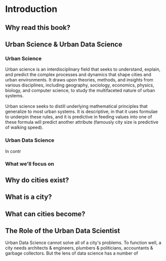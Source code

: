 # Introduction

## Why read this book?


## Urban Science & Urban Data Science
### Urban Science
Urban science is an interdisciplinary field that seeks to understand, explain, and predict the complex processes and dynamics that shape cities and urban environments. It draws upon theories, methods, and insights from various disciplines, including geography, sociology, economics, physics, biology, and computer science, to study the multifaceted nature of urban systems. <br><br>
Urban science seeks to distill underlying mathematical principles that generalize to most urban systems. It is descriptive, in that it uses formulae to underpin these rules, and it is predictive in feeding values into one of these formula will predict another attribute (famously city size is predictive of walking speed).
### Urban Data Science
In contr
### What we'll focus on

## Why do cities exist?

## What is a city?

## What can cities become?

## The Role of the Urban Data Scientist
Urban Data Science cannot solve all of a city's problems. To function well, a city needs architects & engineers, plumbers & politicians, accountants & garbage collectors. But the lens of data science has a number of 

<!-- 
```{tableofcontents}
``` -->

